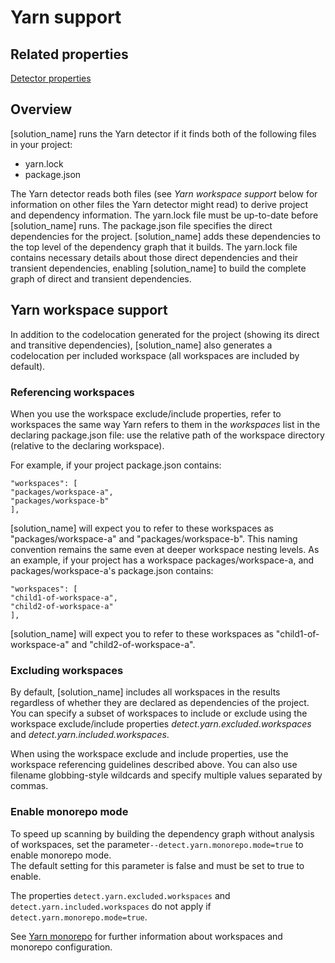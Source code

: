 # Yarn support

## Related properties

[Detector properties](../properties/detectors/yarn.md)

## Overview

[solution_name] runs the Yarn detector if it finds both of the following files in your project:

* yarn.lock
* package.json

The Yarn detector reads both files (see *Yarn workspace support* below for information on
other files the Yarn detector might read)
to derive project and dependency information.
The yarn.lock file must be up-to-date before [solution_name] runs.
The package.json file specifies the direct dependencies for the project. [solution_name] adds these
dependencies to the top level of the dependency graph that it builds.
The yarn.lock file contains necessary details about those
direct dependencies and their transient dependencies, enabling [solution_name]
to build the complete graph of direct and transient dependencies.

## Yarn workspace support

In addition to the codelocation generated for the project (showing its direct
and transitive dependencies),
[solution_name] also generates a codelocation per included workspace
(all workspaces are included by default).

### Referencing workspaces

When you use the workspace exclude/include properties, refer to workspaces
the same way Yarn refers to them in the *workspaces* list in the declaring package.json file:
use the relative path of the workspace directory (relative to the declaring workspace).

For example, if your project package.json contains:
````
"workspaces": [
"packages/workspace-a",
"packages/workspace-b"
],
````
[solution_name] will expect you to refer to these workspaces as "packages/workspace-a" and "packages/workspace-b".
This naming convention remains the same even at deeper workspace nesting levels. As an example, if your project
has a workspace packages/workspace-a, and packages/workspace-a's package.json contains:
````
"workspaces": [
"child1-of-workspace-a",
"child2-of-workspace-a"
],
````
[solution_name] will expect you to refer to these workspaces as "child1-of-workspace-a" and "child2-of-workspace-a".

### Excluding workspaces

By default, [solution_name] includes all workspaces in the results regardless of whether they
are declared as dependencies of the project.
You can specify a subset of workspaces to include or exclude using the workspace exclude/include properties
*detect.yarn.excluded.workspaces* and *detect.yarn.included.workspaces*.

When using the workspace exclude and include properties, use the workspace
referencing guidelines described above. You can also use
filename globbing-style wildcards and specify multiple values separated
by commas.

### Enable monorepo mode

To speed up scanning by building the dependency graph without analysis of workspaces, set the parameter`--detect.yarn.monorepo.mode=true` to enable monorepo mode.   
The default setting for this parameter is false and must be set to true to enable.

<note type="note">The properties `detect.yarn.excluded.workspaces` and `detect.yarn.included.workspaces` do not apply if `detect.yarn.monorepo.mode=true`.</note>

See [Yarn monorepo](https://yarnpkg.com/advanced/lexicon#monorepo) for further information about workspaces and monorepo configuration.
